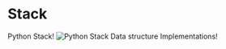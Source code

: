 # Stack
Python Stack!
<img src = "https://www.google.com/url?sa=i&url=https%3A%2F%2Fwww.sketchappsources.com%2Ffree-source%2F2378-python-logo-vector-sketch-freebie-resource.html&psig=AOvVaw0cdGAnfNqZiGqeylowDAq3&ust=1642517488399000&source=images&cd=vfe&ved=2ahUKEwieqN7MhLn1AhWzzqACHTFIB88Qr4kDegUIARDiAQ" alt = "Python"> Stack Data structure Implementations! 
